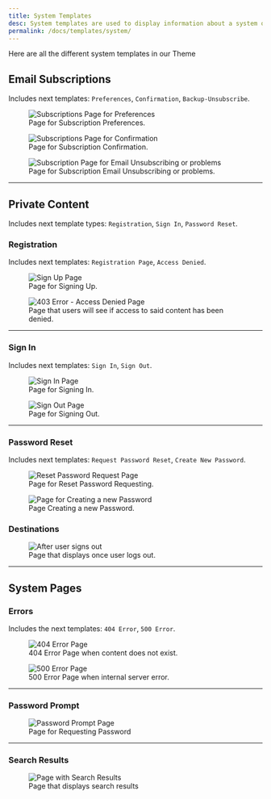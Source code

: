 ```yaml
---
title: System Templates
desc: System templates are used to display information about a system or a service.
permalink: /docs/templates/system/
---
```


Here are all the different system templates in our Theme

## Email Subscriptions

Includes next templates: `Preferences`, `Confirmation`, `Backup-Unsubscribe`.

<figure>
  <img src="./system/subscription-preferences.png" alt="Subscriptions Page for Preferences" eleventy:widths="500">
  <figcaption>Page for Subscription Preferences.</figcaption>
</figure>

<figure>
  <img src="./system/subscription-confirmation.png" alt="Subscriptions Page for Confirmation" eleventy:widths="500">
  <figcaption>Page for Subscription Confirmation.</figcaption>
</figure>

<figure>
  <img src="./system/unsubscribe.png" alt="Subscription Page for Email Unsubscribing or problems" eleventy:widths="500">
  <figcaption>Page for Subscription Email Unsubscribing or problems.</figcaption>
</figure>

---

## Private Content

Includes next template types: `Registration`, `Sign In`, `Password Reset`.

### Registration

Includes next templates: `Registration Page`, `Access Denied`.

<figure>
  <img src="./system/register.png" alt="Sign Up Page" eleventy:widths="500">
  <figcaption>Page for Signing Up.</figcaption>
</figure>

<figure>
  <img src="./system/403.png" alt="403 Error - Access Denied Page" eleventy:widths="500">
  <figcaption>Page that users will see if access to said content has been denied.</figcaption>
</figure>

---

### Sign In

Includes next templates: `Sign In`, `Sign Out`.

<figure>
  <img src="./system/login.png" alt="Sign In Page" eleventy:widths="500">
  <figcaption>Page for Signing In.</figcaption>
</figure>

<figure>
  <img src="./system/logout.png" alt="Sign Out Page" eleventy:widths="500">
  <figcaption>Page for Signing Out.</figcaption>
</figure>

---

### Password Reset

Includes next templates: `Request Password Reset`, `Create New Password`.

<figure>
  <img src="./system/reset-password-request.png" alt="Reset Password Request Page" eleventy:widths="500">
  <figcaption>Page for Reset Password Requesting.</figcaption>
</figure>

<figure>
  <img src="./system/reset-password.png" alt="Page for Creating a new Password" eleventy:widths="500">
  <figcaption>Page Creating a new Password.</figcaption>
</figure>

### Destinations

<figure>
  <img src="./system/reset-password-request.png" alt="After user signs out" eleventy:widths="500">
  <figcaption>Page that displays once user logs out.</figcaption>
</figure>

---

## System Pages

### Errors

Includes the next templates: `404 Error`, `500 Error`.

<figure>
  <img src="./system/404.png" alt="404 Error Page" eleventy:widths="500">
  <figcaption>404 Error Page when content does not exist.</figcaption>
</figure>

<figure>
  <img src="./system/500.png" alt="500 Error Page" eleventy:widths="500">
  <figcaption>500 Error Page when internal server error.</figcaption>
</figure>

---

### Password Prompt

<figure>
  <img src="./system/password-prompt.png" alt="Password Prompt Page" eleventy:widths="500">
  <figcaption>Page for Requesting Password</figcaption>
</figure>

---

### Search Results

<figure>
  <img src="./system/search-results.png" alt="Page with Search Results" eleventy:widths="500">
  <figcaption>Page that displays search results</figcaption>
</figure>
